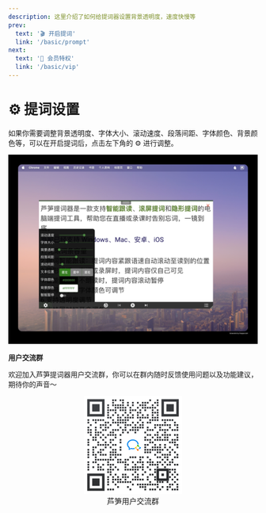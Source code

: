 ```yaml
---
description: 这里介绍了如何给提词器设置背景透明度，速度快慢等
prev:
  text: '🎬 开启提词'
  link: '/basic/prompt'
next:
  text: '🌟 会员特权'
  link: '/basic/vip'
---
```


# ⚙️ 提词设置

如果你需要调整背景透明度、字体大小、滚动速度、段落间距、字体颜色、背景颜色等，可以在开启提词后，点击左下角的 ⚙️ 进行调整。

<img src="../public/.gitbook/assets/tcsetting.jpeg" alt="">

**用户交流群**

欢迎加入芦笋提词器用户交流群，你可以在群内随时反馈使用问题以及功能建议，期待你的声音～

<div align="center">
  <img src="../public/.gitbook/assets/quncode.png" alt="" width="198">
  <p style="margin:0; font-size:15px">芦笋用户交流群</p>
</div>
